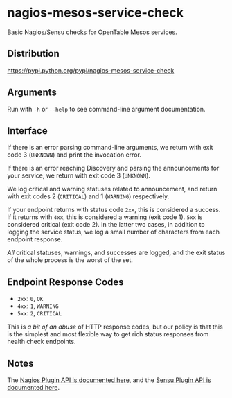nagios-mesos-service-check
==========================
Basic Nagios/Sensu checks for OpenTable Mesos services.

Distribution
------------
https://pypi.python.org/pypi/nagios-mesos-service-check

Arguments
---------
Run with `-h` or `--help` to see command-line argument documentation.

Interface
---------
If there is an error parsing command-line arguments, we return with exit
code 3 (`UNKNOWN`) and print the invocation error.

If there is an error reaching Discovery and parsing the announcements
for your service, we return with exit code 3 (`UNKNOWN`).

We log critical and warning statuses related to announcement, and return
with exit codes 2 (`CRITICAL`) and 1 (`WARNING`) respectively.

If your endpoint returns with status code `2xx`, this is considered a
success.  If it returns with `4xx`, this is considered a warning (exit
code 1).  `5xx` is considered critical (exit code 2).  In the latter two
cases, in addition to logging the service status, we log a small number
of characters from each endpoint response.

_All_ critical statuses, warnings, and successes are logged, and the
exit status of the whole process is the worst of the set.

Endpoint Response Codes
-----------------------
- `2xx`: `0`, `OK`
- `4xx`: `1`, `WARNING`
- `5xx`: `2`, `CRITICAL`

This is _a bit of an abuse_ of HTTP response codes, but our policy is
that this is the simplest and most flexible way to get rich status
responses from health check endpoints.

Notes
-----
The [Nagios Plugin API is documented here][1], and the [Sensu Plugin API
is documented here][2].

[1]: https://assets.nagios.com/downloads/nagioscore/docs/nagioscore/3/en/pluginapi.html
[2]: https://sensuapp.org/docs/latest/reference/plugins

